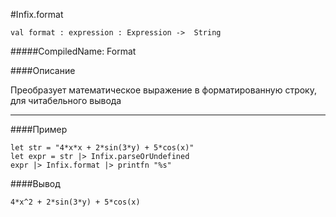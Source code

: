 #Infix.format

	val format : expression : Expression ->  String


#####CompiledName: Format


####Описание
	
Преобразует математическое выражение в форматированную строку, для читабельного вывода

----------

####Пример

    let str = "4*x*x + 2*sin(3*y) + 5*cos(x)"
    let expr = str |> Infix.parseOrUndefined
    expr |> Infix.format |> printfn "%s"

####Вывод

    4*x^2 + 2*sin(3*y) + 5*cos(x)



